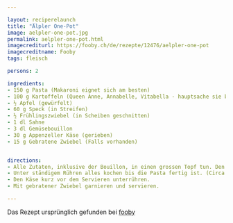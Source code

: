 ```yaml
---

layout: reciperelaunch
title: "Älpler One-Pot"
image: aelpler-one-pot.jpg
permalink: aelpler-one-pot.html
imagecrediturl: https://fooby.ch/de/rezepte/12476/aelpler-one-pot
imagecreditname: Fooby
tags: fleisch

persons: 2

ingredients:
- 150 g Pasta (Makaroni eignet sich am besten)
- 100 g Kartoffeln (Queen Anne, Annabelle, Vitabella - hauptsache sie behalten ihre Form), in Würfel geschnitten
- ½ Apfel (gewürfelt)
- 60 g Speck (in Streifen)
- ½ Frühlingszwiebel (in Scheiben geschnitten)
- 1 dl Sahne
- 3 dl Gemüsebouillon
- 30 g Appenzeller Käse (gerieben)
- 15 g Gebratene Zwiebel (Falls vorhanden)


directions:
- Alle Zutaten, inklusive der Bouillon, in einen grossen Topf tun. Den Käse vorerst weglassen. 
- Unter ständigem Rühren alles kochen bis die Pasta fertig ist. (Circa 8 Minuten.)
- Den Käse kurz vor dem Servieren unterrühren. 
- Mit gebratener Zwiebel garnieren und servieren. 

---
```


Das Rezept ursprünglich gefunden bei [fooby](https://fooby.ch/de/rezepte/12476/aelpler-one-pot)
